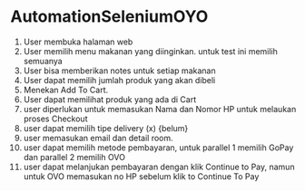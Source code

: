 # AutomationSeleniumOYO

1. User membuka halaman web
2. User memilih menu makanan yang diinginkan. untuk test ini memilih semuanya
3. User bisa memberikan notes untuk setiap makanan
4. User dapat memilih jumlah produk yang akan dibeli
5. Menekan Add To Cart.
6. User dapat memilihat produk yang ada di Cart
7. user diperlukan untuk memasukan Nama dan Nomor HP untuk melaukan proses Checkout
8. user dapat memilih tipe delivery (x) {belum}
9. user memasukan email dan detail room.
10. user dapat memilih metode pembayaran, untuk parallel 1 memilih GoPay dan parallel 2 memilih OVO
11. user dapat melanjukan pembayaran dengan klik Continue to Pay, namun untuk OVO memasukan no HP sebelum klik to Continue To Pay
